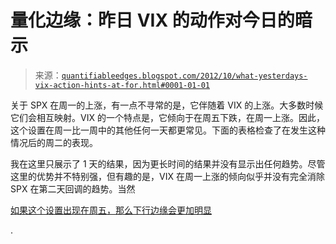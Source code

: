 <!--yml

类别：未分类

日期：2024-05-18 08:46:27

-->

# 量化边缘：昨日 VIX 的动作对今日的暗示

> 来源：[`quantifiableedges.blogspot.com/2012/10/what-yesterdays-vix-action-hints-at-for.html#0001-01-01`](http://quantifiableedges.blogspot.com/2012/10/what-yesterdays-vix-action-hints-at-for.html#0001-01-01)

关于 SPX 在周一的上涨，有一点不寻常的是，它伴随着 VIX 的上涨。大多数时候它们会相互映射。VIX 的一个特点是，它倾向于在周五下跌，在周一上涨。因此，这个设置在周一比一周中的其他任何一天都更常见。下面的表格检查了在发生这种情况后的周二的表现。

我在这里只展示了 1 天的结果，因为更长时间的结果并没有显示出任何趋势。尽管这里的优势并不特别强，但有趣的是，VIX 在周一上涨的倾向似乎并没有完全消除 SPX 在第二天回调的趋势。当然

[如果这个设置出现在周五，那么下行边缘会更加明显](http://quantifiableedges.blogspot.com/2012/09/what-fridays-vix-action-hints-at.html)

.
